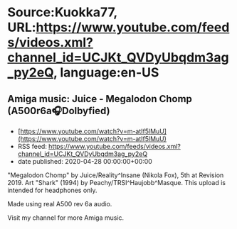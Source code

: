 # Source:Kuokka77, URL:https://www.youtube.com/feeds/videos.xml?channel_id=UCJKt_QVDyUbqdm3ag_py2eQ, language:en-US

## Amiga music: Juice - Megalodon Chomp (A500r6a🎧Dolbyfied)
 - [https://www.youtube.com/watch?v=m-atIf5lMuU](https://www.youtube.com/watch?v=m-atIf5lMuU)
 - RSS feed: https://www.youtube.com/feeds/videos.xml?channel_id=UCJKt_QVDyUbqdm3ag_py2eQ
 - date published: 2020-04-28 00:00:00+00:00

"Megalodon Chomp" by Juice/Reality^Insane (Nikola Fox), 5th at Revision 2019. Art "Shark" (1994) by Peachy/TRSI^Haujobb^Masque. This upload is intended for headphones only.

Made using real A500 rev 6a audio.

Visit my channel for more Amiga music.

